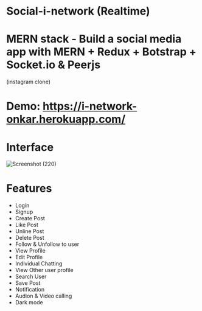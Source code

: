 # Social-i-network (Realtime)

# MERN stack - Build a social media app with MERN + Redux + Botstrap + Socket.io & Peerjs
(instagram clone) 

# Demo: https://i-network-onkar.herokuapp.com/

# Interface

![Screenshot (220)](https://user-images.githubusercontent.com/70166293/134705454-00e9c90b-e0aa-4c29-890d-1e7c50059c28.png)

# Features
 * Login
 * Signup
 * Create Post
 * Like Post
 * Unline Post
 * Delete Post
 * Follow & Unfollow to user
 * View Profile
 * Edit Profile
 * Individual Chatting
 * View Other user profile
 * Search User
 * Save Post
 * Notification
 * Audion & Video calling
 * Dark mode
